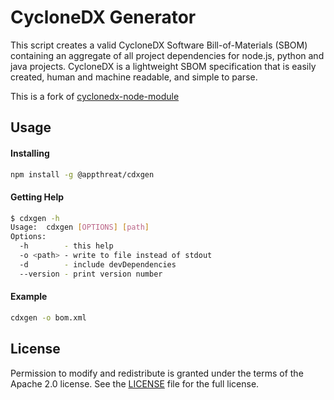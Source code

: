CycloneDX Generator
=========

This script creates a valid CycloneDX Software Bill-of-Materials (SBOM) containing an aggregate of all project dependencies for node.js, python and java projects. CycloneDX is a lightweight SBOM specification that is easily created, human and machine readable, and simple to parse.

This is a fork of [cyclonedx-node-module](https://github.com/CycloneDX/cyclonedx-node-module)

Usage
-------------------

#### Installing

```bash
npm install -g @appthreat/cdxgen
```

#### Getting Help
```bash
$ cdxgen -h
Usage:  cdxgen [OPTIONS] [path]
Options:
  -h        - this help
  -o <path> - write to file instead of stdout
  -d        - include devDependencies
  --version - print version number
```

#### Example
```bash
cdxgen -o bom.xml
```

License
-------------------

Permission to modify and redistribute is granted under the terms of the Apache 2.0 license. See the [LICENSE] file for the full license.

[License]: https://github.com/AppThreat/cdxgen/blob/master/LICENSE
